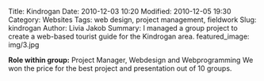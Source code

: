 Title: Kindrogan
Date: 2010-12-03 10:20
Modified: 2010-12-05 19:30
Category: Websites
Tags: web design, project management, fieldwork
Slug: kindrogan
Author: Livia Jakob
Summary: I managed a group project to create a web-based tourist guide for the Kindrogan area.
featured_image: img/3.jpg



**Role within group:** Project Manager, Webdesign and Webprogramming
We won the price for the best project and presentation out of 10 groups.
